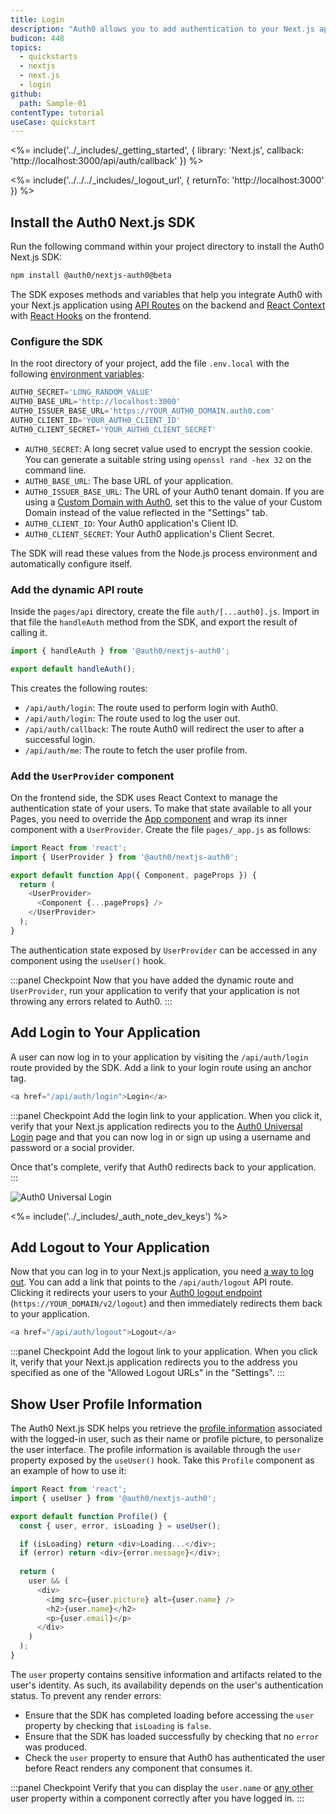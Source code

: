 ```yaml
---
title: Login
description: "Auth0 allows you to add authentication to your Next.js application quickly and to gain access to user profile information. This guide demonstrates how to integrate Auth0 with any new or existing Next.js application using the Auth0 Next.js SDK."
budicon: 448
topics:
  - quickstarts
  - nextjs
  - next.js
  - login
github:
  path: Sample-01
contentType: tutorial
useCase: quickstart
---
```

<!-- markdownlint-disable MD002 MD034 MD041 -->

<%= include('../_includes/_getting_started', { library: 'Next.js', callback: 'http://localhost:3000/api/auth/callback' }) %>

<%= include('../../../_includes/_logout_url', { returnTo: 'http://localhost:3000' }) %>

## Install the Auth0 Next.js SDK

Run the following command within your project directory to install the Auth0 Next.js SDK:

```sh
npm install @auth0/nextjs-auth0@beta
```

The SDK exposes methods and variables that help you integrate Auth0 with your Next.js application using [API Routes](https://nextjs.org/docs/api-routes/introduction) on the backend and [React Context](https://reactjs.org/docs/context.html) with [React Hooks](https://reactjs.org/docs/hooks-overview.html) on the frontend.

### Configure the SDK

In the root directory of your project, add the file `.env.local` with the following [environment variables](https://nextjs.org/docs/basic-features/environment-variables):

```javascript
AUTH0_SECRET='LONG_RANDOM_VALUE'
AUTH0_BASE_URL='http://localhost:3000'
AUTH0_ISSUER_BASE_URL='https://YOUR_AUTH0_DOMAIN.auth0.com'
AUTH0_CLIENT_ID='YOUR_AUTH0_CLIENT_ID'
AUTH0_CLIENT_SECRET='YOUR_AUTH0_CLIENT_SECRET'
```

- `AUTH0_SECRET`: A long secret value used to encrypt the session cookie. You can generate a suitable string using `openssl rand -hex 32` on the command line.
- `AUTH0_BASE_URL`: The base URL of your application.
- `AUTH0_ISSUER_BASE_URL`: The URL of your Auth0 tenant domain. If you are using a [Custom Domain with Auth0](https://auth0.com/docs/custom-domains), set this to the value of your Custom Domain instead of the value reflected in the "Settings" tab.
- `AUTH0_CLIENT_ID`: Your Auth0 application's Client ID.
- `AUTH0_CLIENT_SECRET`: Your Auth0 application's Client Secret.

The SDK will read these values from the Node.js process environment and automatically configure itself.

### Add the dynamic API route

Inside the `pages/api` directory, create the file `auth/[...auth0].js`. Import in that file the `handleAuth` method from the SDK, and export the result of calling it.

```javascript
import { handleAuth } from '@auth0/nextjs-auth0';

export default handleAuth();
```

This creates the following routes:

- `/api/auth/login`: The route used to perform login with Auth0.
- `/api/auth/login`: The route used to log the user out.
- `/api/auth/callback`: The route Auth0 will redirect the user to after a successful login.
- `/api/auth/me`: The route to fetch the user profile from.


### Add the `UserProvider` component

On the frontend side, the SDK uses React Context to manage the authentication state of your users. To make that state available to all your Pages, you need to override the [App component](https://nextjs.org/docs/advanced-features/custom-app) and wrap its inner component with a `UserProvider`. Create the file `pages/_app.js` as follows:

```javascript
import React from 'react';
import { UserProvider } from '@auth0/nextjs-auth0';

export default function App({ Component, pageProps }) {
  return (
    <UserProvider>
      <Component {...pageProps} />
    </UserProvider>
  );
}
```

The authentication state exposed by `UserProvider` can be accessed in any component using the `useUser()` hook.

:::panel Checkpoint
Now that you have added the dynamic route and `UserProvider`, run your application to verify that your application is not throwing any errors related to Auth0.
:::

## Add Login to Your Application

A user can now log in to your application by visiting the `/api/auth/login` route provided by the SDK. Add a link to your login route using an anchor tag.

```javascript
<a href="/api/auth/login">Login</a>
```

:::panel Checkpoint
Add the login link to your application. When you click it, verify that your Next.js application redirects you to the [Auth0 Universal Login](https://auth0.com/universal-login) page and that you can now log in or sign up using a username and password or a social provider.

Once that's complete, verify that Auth0 redirects back to your application.
:::

![Auth0 Universal Login](https://cdn.auth0.com/blog/universal-login/lightweight-login.png)

<%= include('../_includes/_auth_note_dev_keys') %>

## Add Logout to Your Application

Now that you can log in to your Next.js application, you need [a way to log out](https://auth0.com/docs/logout/log-users-out-of-auth0). You can add a link that points to the `/api/auth/logout` API route. Clicking it redirects your users to your [Auth0 logout endpoint](https://auth0.com/docs/api/authentication?javascript#logout) (`https://YOUR_DOMAIN/v2/logout`) and then immediately redirects them back to your application.

```javascript
<a href="/api/auth/logout">Logout</a>
```

:::panel Checkpoint
Add the logout link to your application. When you click it, verify that your Next.js application redirects you to the address you specified as one of the "Allowed Logout URLs" in the "Settings".
:::

## Show User Profile Information

The Auth0 Next.js SDK helps you retrieve the [profile information](https://auth0.com/docs/users/user-profiles) associated with the logged-in user, such as their name or profile picture, to personalize the user interface. The profile information is available through the `user` property exposed by the `useUser()` hook. Take this `Profile` component as an example of how to use it:

```javascript
import React from 'react';
import { useUser } from '@auth0/nextjs-auth0';

export default function Profile() {
  const { user, error, isLoading } = useUser();

  if (isLoading) return <div>Loading...</div>;
  if (error) return <div>{error.message}</div>;
  
  return (
    user && (
      <div>
        <img src={user.picture} alt={user.name} />
        <h2>{user.name}</h2>
        <p>{user.email}</p>
      </div>
    )
  );
}
```

The `user` property contains sensitive information and artifacts related to the user's identity. As such, its availability depends on the user's authentication status. To prevent any render errors:

- Ensure that the SDK has completed loading before accessing the `user` property by checking that `isLoading` is `false`.
- Ensure that the SDK has loaded successfully by checking that no `error` was produced.
- Check the `user` property to ensure that Auth0 has authenticated the user before React renders any component that consumes it.

:::panel Checkpoint
Verify that you can display the `user.name` or [any other](https://auth0.com/docs/users/user-profile-structure#user-profile-attributes) user property within a component correctly after you have logged in.
:::                                              
